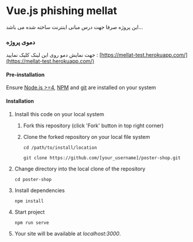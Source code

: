 # Vue.js phishing mellat

این پروژه صرفا جهت درس مبانی اینترنت ساخته شده می باشد...


### دموی پروژه
جهت نمایش دمو روی این لینک کلیک نمایید : [https://mellat-test.herokuapp.com/](https://mellat-test.herokuapp.com/)



#### Pre-installation

Ensure [Node.js  >=4](https://nodejs.org/en/download/), [NPM](https://docs.npmjs.com) and [git](https://git-scm.com/book/en/v2/Getting-Started-Installing-Git) are installed on your system
 
#### Installation

1. Install this code on your local system
     
    1. Fork this repository (click 'Fork' button in top right corner)
    2. Clone the forked repository on your local file system
    
        ```
        cd /path/to/install/location
        
        git clone https://github.com/[your_username]/poster-shop.git
        ```

2. Change directory into the local clone of the repository

    ```
    cd poster-shop
    ```

3. Install dependencies

    ```
    npm install
    ```
    
4. Start project

    ```
    npm run serve
    ```

5. Your site will be available at *localhost:3000*.